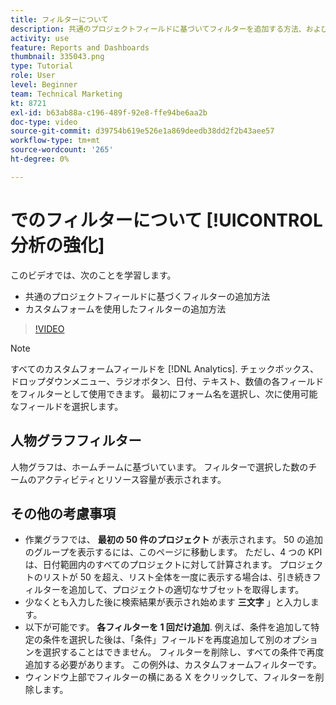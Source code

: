 ```yaml
---
title: フィルターについて
description: 共通のプロジェクトフィールドに基づいてフィルターを追加する方法、およびカスタムフォームを使用してフィルターを追加する方法については、 [!UICONTROL 分析の強化].
activity: use
feature: Reports and Dashboards
thumbnail: 335043.png
type: Tutorial
role: User
level: Beginner
team: Technical Marketing
kt: 8721
exl-id: b63ab88a-c196-489f-92e8-ffe94be6aa2b
doc-type: video
source-git-commit: d39754b619e526e1a869deedb38dd2f2b43aee57
workflow-type: tm+mt
source-wordcount: '265'
ht-degree: 0%

---
```


# でのフィルターについて [!UICONTROL 分析の強化]

このビデオでは、次のことを学習します。

* 共通のプロジェクトフィールドに基づくフィルターの追加方法
* カスタムフォームを使用したフィルターの追加方法

>[!VIDEO](https://video.tv.adobe.com/v/335043/?quality=12)

>[!NOTE]
>
>すべてのカスタムフォームフィールドを [!DNL Analytics]. チェックボックス、ドロップダウンメニュー、ラジオボタン、日付、テキスト、数値の各フィールドをフィルターとして使用できます。 最初にフォーム名を選択し、次に使用可能なフィールドを選択します。

## 人物グラフフィルター

人物グラフは、ホームチームに基づいています。 フィルターで選択した数のチームのアクティビティとリソース容量が表示されます。

## その他の考慮事項

* 作業グラフでは、 **最初の 50 件のプロジェクト** が表示されます。 50 の追加のグループを表示するには、このページに移動します。 ただし、4 つの KPI は、日付範囲内のすべてのプロジェクトに対して計算されます。 プロジェクトのリストが 50 を超え、リスト全体を一度に表示する場合は、引き続きフィルターを追加して、プロジェクトの適切なサブセットを取得します。
* 少なくとも入力した後に検索結果が表示され始めます **三文字** 」と入力します。
* 以下が可能です。 **各フィルターを 1 回だけ追加**. 例えば、条件を追加して特定の条件を選択した後は、「条件」フィールドを再度追加して別のオプションを選択することはできません。 フィルターを削除し、すべての条件で再度追加する必要があります。 この例外は、カスタムフォームフィルターです。
* ウィンドウ上部でフィルターの横にある X をクリックして、フィルターを削除します。
